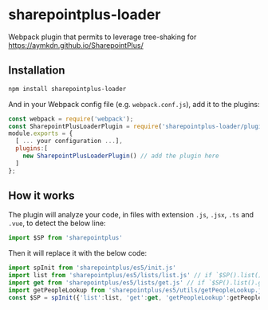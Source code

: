# sharepointplus-loader

Webpack plugin that permits to leverage tree-shaking for https://aymkdn.github.io/SharepointPlus/

## Installation

```sh
npm install sharepointplus-loader
```

And in your Webpack config file (e.g. `webpack.conf.js`), add it to the plugins:
```js
const webpack = require('webpack');
const SharepointPlusLoaderPlugin = require('sharepointplus-loader/plugin'); // load the plugin
module.exports = {
  [ ... your configuration ...],
  plugins:[
    new SharepointPlusLoaderPlugin() // add the plugin here
  ]
};
```

## How it works

The plugin will analyze your code, in files with extension `.js`, `.jsx`, `.ts` and `.vue`, to detect the below line:
```js
import $SP from 'sharepointplus'
```

Then it will replace it with the below code:
```js
import spInit from 'sharepointplus/es5/init.js'
import list from 'sharepointplus/es5/lists/list.js' // if `$SP().list()` is used in the analyzed file
import get from 'sharepointplus/es5/lists/get.js' // if `$SP().list().get()` is used in the analyzed file
import getPeopleLookup from 'sharepointplus/es5/utils/getPeopleLookup.js'  // if `$SP().getPeopleLookup()` is used in the analyzed file
const $SP = spInit({'list':list, 'get':get, 'getPeopleLookup':getPeopleLookup });
```
